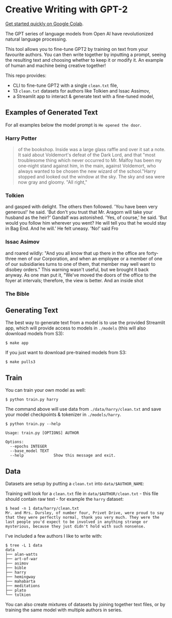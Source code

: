 # Creative Writing with GPT-2

[Get started quickly on Google Colab]().

The GPT series of language models from Open AI have revolutionized natural language processing.

This tool allows you to fine-tune GPT2 by training on text from your favourite authors.  You can then write together by inputting a prompt, seeing the resulting text and choosing whether to keep it or modify it.  An example of human and machine being creative together!

This repo provides:

- CLI to fine-tune GPT2 with a single `clean.txt` file,
- 13 `clean.txt` datasets for authors like Tolkien and Issac Assimov,
- a Streamlit app to interact & generate text with a fine-tuned model,


## Examples of Generated Text

For all examples below the model prompt is `He opened the door`.

### Harry Potter

> of the bookshop. Inside was a large glass raffle and over it sat a note. It said about Voldemort's defeat of the Dark Lord, and that "most troublesome thing which never occurred to Mr. Malfoy has been my one-night stand against him, in the main, against Voldemort, who always wanted to be chosen the new wizard of the school."Harry stopped and looked out the window at the sky. The sky and sea were now gray and gloomy. "All right,"

### Tolkien

and gasped with delight. The others then followed. 'You have been very generous!' he said. 'But don't you trust that Mr. Aragorn will take your husband as the heir?’ Gandalf was astonished. 'Yes, of course,' he said. 'But would you follow him wherever you went? He will tell you that he would stay in Bag End. And he will.’ He felt uneasy. 'No!’ said Fro

### Issac Asimov

and roared wildly: "And you all know that up there in the office are forty-three men of our Corporation, and when an employee or a member of one of our subsidiaries turns to one of them, that member may well want to disobey orders."    This warning wasn't useful, but we brought it back anyway. As one man put it, "We've moved the doors of the office to the foyer at intervals; therefore, the view is better. And an inside shot

### The Bible


## Generating Text

The best way to generate text from a model is to use the provided Streamlit app, which will provide access to models in `./models` (this will also download models from S3):

```shell
$ make app
```

If you just want to download pre-trained models from S3:

```shell
$ make pulls3
```


## Train

You can train your own model as well: 

```shell
$ python train.py harry
```
The command above will use data from `./data/harry/clean.txt` and save your model checkpoints & tokenizer in `./models/harry`.

```shell
$ python train.py --help

Usage: train.py [OPTIONS] AUTHOR

Options:
  --epochs INTEGER
  --base_model TEXT
  --help             Show this message and exit.
```

## Data

Datasets are setup by putting a `clean.txt` into `data/$AUTHOR_NAME`:

Training will look for a `clean.txt` file in `data/$AUTHOR/clean.txt` - this file should contain raw text - for example the `harry` dataset:

```shell
$ head -n 1 data/harry/clean.txt
Mr. and Mrs. Dursley, of number four, Privet Drive, were proud to say that they were perfectly normal, thank you very much. They were the last people you'd expect to be involved in anything strange or mysterious, because they just didn't hold with such nonsense.
```

I've included a few authors I like to write with:

```
$ tree -L 1 data
data
├── alan-watts
├── art-of-war
├── asimov
├── bible
├── harry
├── hemingway
├── mahabarta
├── meditations
├── plato
└── tolkien
```

You can also create mixtures of datasets by joining together text files, or by training the same model with multiple authors in series.
